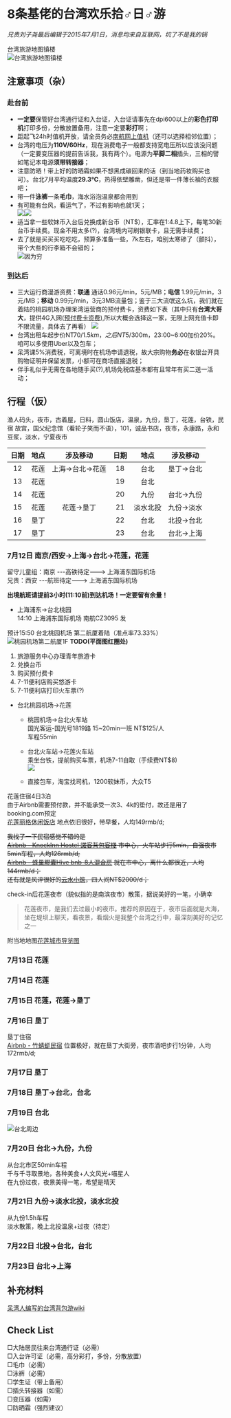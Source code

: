 # 8条基佬的台湾欢乐拾♂日♂游
*兄贵刘子尧最后编辑于2015年7月1日，消息均来自互联网，坑了不是我的锅*

台湾旅游地图镇楼  
![台湾旅游地图镇楼](http://img.bendibao.com/szbdb/201211/23/201211231108303906.jpg)
## 注意事项（杂）
### 赴台前
- **一定要**保管好台湾通行证和入台证，入台证请事先在dpi600以上的**彩色打印机**打印多份，分散放置备用，注意一定要**彩打**啊；
- 距起飞24h时值机开放，请全员务必[南航网上值机](http://airport.csair.com/cki/login/by-ticket "南航网上值机")（还可以选择相邻位置）；
- 台湾的电压为**110V/60Hz**，现在消费电子一般都支持宽电压所以应该没问题（一定要变压器的提前告诉我，我有两个）。电源为**平脚二相**插头，三相的譬如笔记本电源**须带转接器**；
- 注意防晒！带上好的防晒霜如果不想黑成碳回来的话（到当地药妆购买也可）。台北7月平均温度**29.3℃**，热得依壁雕凿，但还是带一件薄长袖的衣服吧；
- 带一件**泳裤**一条**毛巾**，海水浴泡温泉都会用到
- 有可能有台风，看运气了，不过有影响也就1天；  
![](http://i1.tietuku.com/91427768c4d2a886.jpg)![](http://i1.tietuku.com/daa97b46ffa465fb.jpg)
- 适当拿一些软妹币入台后兑换成新台币（NT$），汇率在1:4.8上下，每笔30新台币手续费。现金不用太多(?)，台湾境内可刷银联卡，且无需手续费；
- 去了就是买买买吃吃吃，预算多准备一些，7k左右，咱别太寒碜了（颤抖），带个大些的行李箱不会错的；  
![因为穷](http://i1.tietuku.com/378e4b557ce50af8.jpg)
### 到达后
- 三大运行商漫游资费：**联通** 通话0.96元/min，5元/MB；**电信** 1.99元/min，3元/MB；**移动** 0.99元/min，3元3MB流量包；鉴于三大流氓这么坑，我们就在着陆的桃园机场办理呆湾运营商的预付费卡，资费如下表（其中只有**台湾大哥大**，提供4G入网([预付费卡资费](https://www.taiwanmobile.com/mobile/prePay/internet/index_2.html#.VZLqT_mqoSU)),所以大概会选择这一家，无限上网充值卡即不限流量，具体去了再看）
![](http://cdn.sspai.com/attachment/thumbnail/2014/09/29/b6d5da63800ee4326c31791b46e2c2142c302_mw_800_wm_1_wmp_3.jpg)
- 台湾出租车起步价NT$70/1.5km，之后NT$5/300m，23:00~6:00加价20%。咱可以多使用Uber以及包车；
- 呆湾课5%消费税，可离境时在机场申请退税，故大宗购物**务必**在收银台开具购物证明并保留发票，小额可在商场直接退税；
- 伴手礼似乎无需在各地随手买(?),机场免税店基本都有且常年有买二送一活动；

## 行程（仮）
渔人码头，夜市，古着屋，日料，圆山饭店，温泉，九份，垦丁，花莲，台铁，民宿
故宫，国父纪念馆（看轮子笑而不语），101，诚品书店，夜市，永康路，永和豆浆，淡水，宁夏夜市

| 日期| 地点 |涉及移动| 日期| 地点 |涉及移动|
|:--------:|:--------:|:--------:|:--------:|:--------:|:--------:|
|    12    |   花莲   |上海->台北->花莲|    18    |   台北    |垦丁->台北|
|    13    |   花莲   ||    19    |   台北   ||
|    14    |   花莲   ||    20    |   九份   |台北->九份|
|    15    |   花莲    |花莲->垦丁|    21    |  淡水北投 |九份->淡水|
|    16    |   垦丁    ||    22    |   台北   |北投->台北|
|    17    |   垦丁    ||    23    |   台北   |台北->上海|

### 7月12日 南京/西安->上海->台北->花莲，花莲

留守儿童组：南京 ---高铁待定---> 上海浦东国际机场   
兄贵：西安 ---航班待定---> 上海浦东国际机场

**出境航班请提前3小时(11:10前)到达机场！一定要留有余量！**   


- 上海浦东->台北桃园  
14:10 上海浦东国际机场 南航CZ3095 发

预计15:50 台北桃园机场 第二航厦着陆（准点率73.33%）
![桃园机场第二航厦1F](http://i1.tietuku.com/20687de33d71a767.jpg)
**TODO(平面图红圈处)**    
1. 旅游服务中心办理青年旅游卡  
2. 兑换台币  
3. 购买预付费卡  
4. 7-11便利店购买悠游卡  
5. 7-11便利店打印火车票(?)


- 台北桃园机场->花莲
    - 桃园机场->台北火车站  
    国光客运-国光号1819路  15~20min一班  NT$125/人  
    车程55min
    
    - 台北火车站->花莲火车站  
    乘坐台铁，提前购买车票，机场7-11自取（手续费NT$8)  
    ![](http://i1.tietuku.com/be75081cb5a52c53.jpg) 
 
    - 直接包车，淘宝找司机，1200软妹币，大众T5

    
花莲住宿4日3泊  
由于Airbnb需要预付款，并不能承受一次3、4k的垫付，故还是用了booking.com预定   
[花莲丽格休闲饭店](http://www.booking.com/hotel/tw/liga.zh-cn.html?sid=efc403d1e964b8e509fd72b7612a12c7;dcid=4;checkin=2015-07-12;checkout=2015-07-15;dist=0;group_adults=3;group_adults=4;group_children=0;group_children=0;group_rooms=49991203_82366516_0_1_3_0_0%2C49991204_82366516_0_1_4_0_0;req_adults=7;req_children=0;srfid=e83b1f3b084f2ae9d330ce6cf57776ee89528a90X7;type=total;ucfs=1&) 地点依旧很好，带早餐，人均149rmb/d;  

~~我找了一下民宿感觉不错的是~~  
~~[Airbnb - KnockInn Hostel 諾客背包客棧](https://zh.airbnb.com/rooms/6306638?checkin=2015-07-12&checkout=2015-07-15&guests=8&s=f2JW "KnockInn Hostel 諾客背包客棧") 市中心，火车站步行5min，自强夜市5min车程，人均126rmb/d;~~  
~~[Airbnb - 蜂巢膠囊Hive bnb-8人混合房](https://zh.airbnb.com/rooms/5388199?checkin=2015-07-12&checkout=2015-07-15&guests=8&s=QPyd "蜂巢膠囊Hive bnb-8人混合房") 就在市中心，离什么都很近，人均144rmb/d；~~    
~~还有就是风评很好的[云水小筑](http://www.hlplay.tw/cloudhome/room.htm)，四人间NT$2000/d；~~    


check-in后花莲夜市（貌似指的是南滨夜市）散策，据说美好的一笔，小确幸
> 花莲夜市，是我们去过最小的夜市。推荐的原因在于，夜市后面就是大海，坐在堤坝上聊天，看夜景，看烟火是我整个台湾之行中，最深刻美好的记忆之一

附当地地图[花莲城市导览图](http://www.tel038.com.tw/map/wa/lu.jpg)

### 7月13日 花莲
### 7月14日 花莲
### 7月15日 花莲，花莲->垦丁

### 7月16日 垦丁

垦丁住宿  
[Airbnb - 竹蜻蜓民宿](https://zh.airbnb.com/rooms/902980?checkin=2015-07-15&checkout=2015-07-18&guests=8&s=cHAY) 位置极好，就在垦丁大街旁，夜市酒吧步行1分钟，人均172rmb/d;

### 7月17日 垦丁
### 7月18日 垦丁->台北，台北
### 7月19日 台北 	
![台北周边](http://i1.tietuku.com/39caeda9695c35a0.jpg)
### 7月20日 台北->九份，九份
从台北市区50min车程  
千与千寻取景地，各种美食+人文风光+喵星人  
在九份过夜，夜景美得一笔，希望是晴天
### 7月21日 九份->淡水北投，淡水北投
从九份1.5h车程  
淡水散策，晚上北投温泉+过夜（待定）
### 7月22日 北投->台北，台北
### 7月23日 台北->上海

## 补充材料
[呆湾人编写的台湾背包游wiki](http://www.bbkz.com/guide/index.php?title=%E4%B8%AD%E8%8F%AF%E6%B0%91%E5%9C%8B&ajax=0 "呆湾人编写的台湾背包游wiki")
## Check List
□大陆居民往来台湾通行证（必需）  
□入台许可证（必需，高分彩打，多份，分散放置）   
□毛巾（必需）  
□泳裤（必需）  
□学生证（带上备用）   
□插头转接器（如需）  
□变压器（如需）  
□防晒霜（强烈建议）

